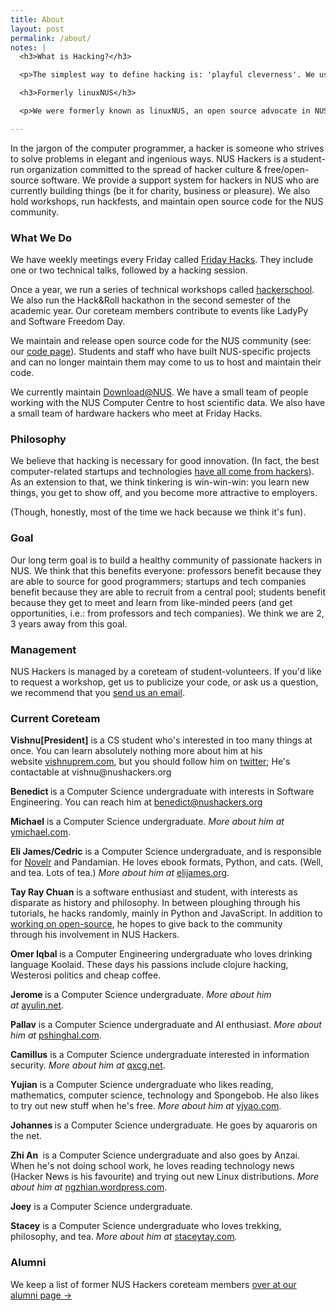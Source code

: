```yaml
---
title: About
layout: post
permalink: /about/
notes: |
  <h3>What is Hacking?</h3>

  <p>The simplest way to define hacking is: 'playful cleverness'. We usually take it to mean the act of creating interesting software, but 'playful cleverness' may be applied to all sorts of things: life, music, hardware, food. <a href='/hackerdefined/'>More on this →</a></p>

  <h3>Formerly linuxNUS</h3>

  <p>We were formerly known as linuxNUS, an open source advocate in NUS. We have since changed our name to reflect the shifting nature of our organization: we now spend more time promoting hacking, programming-for-fun, and free/open-source-software use in the NUS community. <a href='/name-change/'>More on the name change →</a></p>

---
```


In the jargon of the computer programmer, a hacker is someone who strives to solve problems in elegant and ingenious ways. NUS Hackers is a student-run organization committed to the spread of hacker culture &amp; free/open-source software. We provide a support system for hackers in NUS who are currently building things (be it for charity, business or pleasure). We also hold workshops, run hackfests, and maintain open source code for the NUS community.
<h3>What We Do</h3>
We have weekly meetings every Friday called <a href="/fridayhacks/">Friday Hacks</a>. They include one or two technical talks, followed by a hacking session.

Once a year, we run a series of technical workshops called <a href="http://school.nushackers.org/">hackerschool</a>. We also run the Hack&amp;Roll hackathon in the second semester of the academic year. Our coreteam members contribute to events like LadyPy and Software Freedom Day.

We maintain and release open source code for the NUS community (see: our <a href="/code/">code page</a>). Students and staff who have built NUS-specific projects and can no longer maintain them may come to us to host and maintain their code.

We currently maintain <a href="http://download.nus.edu.sg/">Download@NUS</a>. We have a small team of people working with the NUS Computer Centre to host scientific data. We also have a small team of hardware hackers who meet at Friday Hacks.
<h3>Philosophy</h3>
We believe that hacking is necessary for good innovation. (In fact, the best computer-related startups and technologies <a href="/why">have all come from hackers</a>). As an extension to that, we think tinkering is win-win-win: you learn new things, you get to show off, and you become more attractive to employers.

(Though, honestly, most of the time we hack because we think it's fun).
<h3>Goal</h3>
Our long term goal is to build a healthy community of passionate hackers in NUS. We think that this benefits everyone: professors benefit because they are able to source for good programmers; startups and tech companies benefit because they are able to recruit from a central pool; students benefit because they get to meet and learn from like-minded peers (and get opportunities, i.e.: from professors and tech companies). We think we are 2, 3 years away from this goal.
<h3>Management</h3>
NUS Hackers is managed by a coreteam of student-volunteers. If you'd like to request a workshop, get us to publicize your code, or ask us a question, we recommend that you <a href="/contact/">send us an email</a>.
<h3>Current Coreteam</h3>
<strong><strong>Vishnu[President]</strong></strong> is a CS student who's interested in too many things at once. You can learn absolutely nothing more about him at his website <a href="http://vishnuprem.com">vishnuprem.com</a>, but you should follow him on <a href="http://twitter.com/burnflare">twitter</a>; He's contactable at vishnu@nushackers.org

<strong>Benedict </strong>is a Computer Science undergraduate with interests in Software Engineering. You can reach him at benedict@nushackers.org

<strong>Michael</strong> is a Computer Science undergraduate. <em>More about him at</em> <a href="http://ymichael.com">ymichael.com</a>.

<strong>Eli James/Cedric</strong> is a Computer Science undergraduate, and is responsible for <a href="http://novelr.com">Novelr</a> and Pandamian. He loves ebook formats, Python, and cats. (Well, and tea. Lots of tea.) <em>More about him at</em> <a href="http://elijames.org">elijames.org</a>.

<strong>Tay Ray Chuan</strong> is a software enthusiast and student, with interests as disparate as history and philosophy. In between ploughing through his tutorials, he hacks randomly, mainly in Python and JavaScript. In addition to <a href="http://github.com/rctay">working on open-source</a>, he hopes to give back to the community through his involvement in NUS Hackers.

<strong> Omer Iqbal </strong> is a Computer Engineering undergraduate who loves drinking language Koolaid. These days his passions include clojure hacking, Westerosi politics and cheap coffee.

<strong>Jerome </strong>is a Computer Science undergraduate. <em>More about him at</em> <a href="http://www.ayulin.net" target="_blank">ayulin.net</a>.

<strong>Pallav</strong> is a Computer Science undergraduate and AI enthusiast. <em>More about him at</em> <a title="Pallav's homepage" href="http://pshinghal.com">pshinghal.com</a>.

<strong>Camillus</strong> is a Computer Science undergraduate interested in information security. <em>More about him at</em> <a href="http://www.qxcg.net/">qxcg.net</a>.

<strong>Yujian</strong> is a Computer Science undergraduate who likes reading, mathematics, computer science, technology and Spongebob. He also likes to try out new stuff when he's free. <em>More about him at</em> <a href="http://yjyao.com">yjyao.com</a>.

<strong>Johannes </strong>is a Computer Science undergraduate. He goes by aquaroris on the net.

<strong>Zhi An </strong> is a Computer Science undergraduate and also goes by Anzai. When he's not doing school work, he loves reading technology news (Hacker News is his favourite) and trying out new Linux distributions. <em>More about him at</em> <a href="http://ngzhian.wordpress.com/">ngzhian.wordpress.com</a>.

<strong>Joey</strong> is a Computer Science undergraduate.

<strong>Stacey</strong> is a Computer Science undergraduate who loves trekking, philosophy, and tea. <em>More about him at </em><a href="http://staceytay.com">staceytay.com</a><em>.</em>
<h3>Alumni</h3>
We keep a list of former NUS Hackers coreteam members <a href="/alumni/">over at our alumni page →</a>
